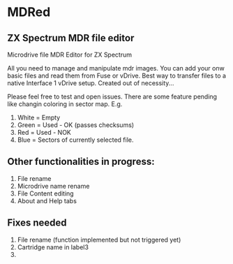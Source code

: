 # MDRed
## ZX Spectrum MDR file editor

Microdrive file MDR Editor for ZX Spectrum

All you need to manage and manipulate mdr images. You can add your onw basic files and read them from Fuse or vDrive.
Best way to transfer files to a native Interface 1 vDrive setup. Created out of necessity...

Please feel free to test and open issues. There are some feature pending like changin coloring in sector map. 
E.g. 
1. White = Empty
2. Green = Used - OK (passes checksums)
3. Red = Used - NOK
4. Blue = Sectors of currently selected file.

## Other functionalities in progress:

1. File rename
2. Microdrive name rename
3. File Content editing
4. About and Help tabs

## Fixes needed
1. File rename (function implemented but not triggered yet)
2. Cartridge name in label3
3. 

